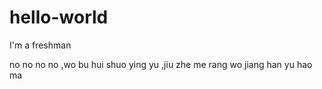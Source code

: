 # hello-world
I'm a freshman

no no no no ,wo bu hui shuo ying yu ,jiu zhe me rang wo jiang han yu hao ma 
